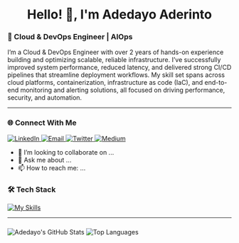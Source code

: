 <!-- Profile Header -->
<h1 align="center">Hello! 👋, I'm Adedayo Aderinto</h1>

<h3 align="left">🚀 Cloud & DevOps Engineer | AIOps </h3>

<p align="left">
  I’m a Cloud & DevOps Engineer with over 2 years of hands-on experience building and optimizing scalable, reliable infrastructure. I’ve successfully improved system performance, reduced latency, and delivered strong CI/CD pipelines that streamline deployment workflows. My skill set spans across cloud platforms, containerization, infrastructure as code (IaC), and end-to-end monitoring and alerting solutions, all focused on driving performance, security, and automation.
</p>

---

### 🌐 Connect With Me

<p align="left">
  <a href="https://www.linkedin.com/in/aderinto-adedayo-525a301a5" target="_blank">
    <img alt="LinkedIn" src="https://img.shields.io/badge/LinkedIn-blue?style=flat&logo=linkedin&logoColor=white"/>
  </a>
  <a href="mailto:aderintoadedayo@gmail.com" target="_blank">
    <img alt="Email" src="https://img.shields.io/badge/Email-D14836?style=flat&logo=gmail&logoColor=white"/>
  </a>
  <a href="https://twitter.com/i_amDayo" target="_blank">
    <img alt="Twitter" src="https://img.shields.io/badge/Twitter-1DA1F2?style=flat&logo=twitter&logoColor=white"/>
  </a>
  <a href="https://medium.com/@aderintoadedayo" target="_blank">
    <img alt="Medium" src="https://img.shields.io/badge/Medium-000000?style=flat&logo=medium&logoColor=white"/>
  </a>
</p>


- 👯 I’m looking to collaborate on ...
- 💬 Ask me about ...
- 📫 How to reach me: ...


### 🛠️ Tech Stack
[![My Skills](https://skillicons.dev/icons?i=js,html,css,aws,bash,linux,docker,kubernetes,terraform,vscode,ubuntu,git,github,gitlab,powerplatform)](https://skillicons.dev)

---
###
![Adedayo's GitHub Stats](https://github-readme-stats.vercel.app/api?username=iamDayoDev&show_icons=true&theme=tokyonight)
![Top Languages](https://github-readme-stats.vercel.app/api/top-langs/?username=iamDayoDev&layout=compact&theme=tokyonight)


###



